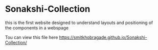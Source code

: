 # Sonakshi-Collection
this is the first website designed to understand layouts and positioning of the components in a webspage

Tou can view this file here https://smitkhobragade.github.io/Sonakshi-Collection/
